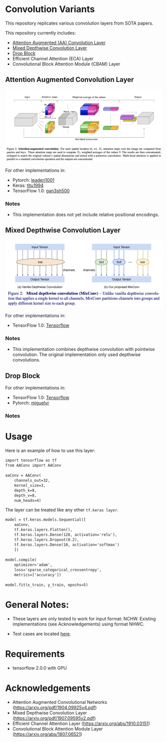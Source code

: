 # Convolution Variants
This repository replicates various convolution layers from SOTA papers.

This repository currently includes:
* [Attention Augmented (AA) Convolution Layer](#Attention-Augmented-Convolution-Layer)
* [Mixed Depthwise Convolution Layer](#Mixed-Depthwise-Convolution-Layer)
* [Drop Block](#Drop-Block)
* Efficient Channel Attention (ECA) Layer
* Convolutional Block Attention Module (CBAM) Layer





## Attention Augmented Convolution Layer

![AA Convolution Diagram](images/AA_conv_diagram.png)

For other implementations in:
* Pytorch: [leaderj1001](https://github.com/leaderj1001/Attention-Augmented-Conv2d)
* Keras: [titu1994](https://github.com/titu1994/keras-attention-augmented-convs)
* TensorFlow 1.0: [gan3sh500](https://github.com/gan3sh500/attention-augmented-conv) 


### Notes

* This implementation does not yet include relative positional encodings.






## Mixed Depthwise Convolution Layer

![Mix Conv Diagram](images/MixConv_diagram.png)

For other implementations in:
* TensorFlow 1.0: [Tensorflow](https://github.com/tensorflow/tpu/tree/master/models/official/mnasnet/mixnet)

### Notes

* This implementation combines depthwise convolution with pointwise convolution. The original implementation only used depthwise convolutions.



## Drop Block

For other implementations in:
* TensorFlow 1.0: [Tensorflow](https://github.com/tensorflow/tpu/blob/master/models/official/resnet/)
* Pytorch: [miguelvr](https://github.com/miguelvr/dropblock)

### Notes


# Usage

Here is an example of how to use this layer:

```
import tensorflow as tf
from AAConv import AAConv

aaConv = AAConv(
    channels_out=32,
    kernel_size=3,
    depth_k=8, 
    depth_v=8, 
    num_heads=4)
```

The layer can be treated like any other `tf.keras layer`.

```
model = tf.keras.models.Sequential([
    aaConv,
    tf.keras.layers.Flatten(),
    tf.keras.layers.Dense(128, activation='relu'),
    tf.keras.layers.Dropout(0.2),
    tf.keras.layers.Dense(10, activation='softmax')
    ])

model.compile(
    optimizer='adam',
    loss='sparse_categorical_crossentropy',
    metrics=['accuracy'])

model.fit(x_train, y_train, epochs=5)
```


# General Notes:

* These layers are only tested to work for input format: NCHW. Existing implementations (see Acknowledgements) using format NHWC.

* Test cases are located [here](https://github.com/JinLi711/Convolution_Variants/blob/master/Convolution_Variants/tests.py). 





# Requirements

* tensorflow 2.0.0 with GPU





# Acknowledgements

* Attention Augmented Convolutional Networks (https://arxiv.org/pdf/1904.09925v4.pdf)
* Mixed Depthwise Convolution Layer (https://arxiv.org/pdf/1907.09595v2.pdf)
* Efficient Channel Attention Layer (https://arxiv.org/abs/1910.03151)
* Convolutional Block Attention Module Layer (https://arxiv.org/abs/1807.06521)